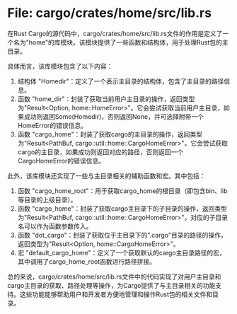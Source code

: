 # File: cargo/crates/home/src/lib.rs

在Rust Cargo的源代码中，cargo/crates/home/src/lib.rs文件的作用是定义了一个名为"home"的库模块。该模块提供了一些函数和结构体，用于处理Rust包的主目录。

具体而言，该库模块包含了以下内容：
1. 结构体 "Homedir"：定义了一个表示主目录的结构体，包含了主目录的路径信息。
2. 函数 "home_dir"：封装了获取当前用户主目录的操作，返回类型为"Result<Option<Homedir>, home::HomeError>"。它会尝试获取当前用户主目录，如果成功则返回Some(Homedir)，否则返回None，并可选择附带一个HomeError的错误信息。
3. 函数 "cargo_home"：封装了获取cargo的主目录的操作，返回类型为"Result<PathBuf, cargo::util::home::CargoHomeError>"。它会尝试获取cargo的主目录，如果成功则返回对应的路径，否则返回一个CargoHomeError的错误信息。

此外，该库模块还实现了一些与主目录相关的辅助函数和宏。其中包括：
1. 函数 "cargo_home_root"：用于获取cargo_home的根目录（即包含bin、lib等目录的上级目录）。
2. 函数 "cargo_home"：封装了获取cargo主目录下的子目录的操作，返回类型为"Result<PathBuf, cargo::util::home::CargoHomeError>"。对应的子目录名可以作为函数参数传入。
3. 函数 "dot_cargo"：封装了获取位于主目录下的".cargo"目录的路径的操作，返回类型为"Result<Option<PathBuf>, home::CargoHomeError>"。
4. 宏 "default_cargo_home"：定义了一个获取默认的cargo主目录路径的宏，其中调用了cargo_home_root函数进行路径拼接。

总的来说，cargo/crates/home/src/lib.rs文件中的代码实现了对用户主目录和cargo主目录的获取、路径处理等操作，为Cargo提供了与主目录相关的功能支持。这些功能能够帮助用户和开发者方便地管理和操作Rust包的相关文件和目录。

